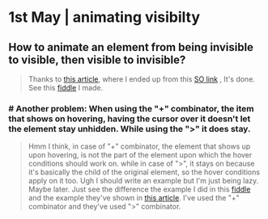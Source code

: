 # 1st May | animating visibilty

## How to animate an element from being invisible to visible, then visible to invisible?

> Thanks to [this article](http://www.greywyvern.com/?post=337), where I ended up from this [SO link](http://stackoverflow.com/questions/3331353/transitions-on-the-display-property) , It's done. See this [fiddle](https://jsfiddle.net/thereisn0spoon/d0L65oqn/) I made.

### # Another problem: When using the "+" combinator, the item that shows on hovering, having the cursor over it doesn't let the element stay unhidden. While using the ">" it does stay. 

> Hmm I think, in case of "+" combinator, the element that shows up upon hovering, is not the part of the element upon which the hover conditions should work on. while in case of ">", it stays on because it's basically the child of the original element, so the hover conditions apply on it too. Ugh I should write an example but I'm just being lazy. Maybe later. Just see the difference the example I did in this [fiddle](https://jsfiddle.net/thereisn0spoon/d0L65oqn/) and the example they've shown in [this article](http://www.greywyvern.com/?post=337). I've used the "+" combinator and they've used ">" combinator.
